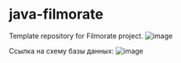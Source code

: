 # java-filmorate
Template repository for Filmorate project.
![image](https://github.com/user-attachments/assets/037350c0-bb59-4a3a-8173-9fc3da5bc460)

Cсылка на схему базы данных: ![image](https://github.com/user-attachments/assets/f9610392-b322-4754-94a9-c85f7fbeda74)
